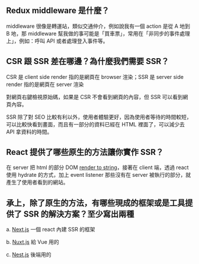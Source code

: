 ## Redux middleware 是什麼？

middleware 很像是轉運站，類似交通仲介，例如說我有一個 action 是從 A 地到 B 地，那 middleware 幫我做的事可能是「買車票」，常用在「非同步的事件處理上」，例如：呼叫 API 或者處理登入事件等。

## CSR 跟 SSR 差在哪邊？為什麼我們需要 SSR？

CSR 是 client side render 指的是網頁在 browser 渲染；SSR 是 server side render 指的是網頁在 server 渲染

對網頁右鍵檢視原始碼，如果是 CSR 不會看到網頁的內容，但 SSR 可以看到網頁內容。

SSR 除了對 SEO 比較有利以外，使用者體驗更好，因為使用者等待的時間較短，可以比較快看到畫面，而且有一部分的資料已經在 HTML 裡面了，可以減少去 API 拿資料的時間。

## React 提供了哪些原生的方法讓你實作 SSR？

在 server 把 html 的部分 DOM [render to string](https://reactjs.org/docs/react-dom-server.html#rendertostring)，接著在 client 端，透過 react 使用 hydrate 的方式，加上 event listener 那些沒有在 server 被執行的部分，就產生了使用者看到的網站。

## 承上，除了原生的方法，有哪些現成的框架或是工具提供了 SSR 的解決方案？至少寫出兩種

a. [Next.js](https://nextjs.org/) 一個 react 內建 SSR 的框架

b. [Nuxt.js](https://nuxtjs.org/) 給 Vue 用的

c. [Nest.js](https://nestjs.com/) 後端用的

